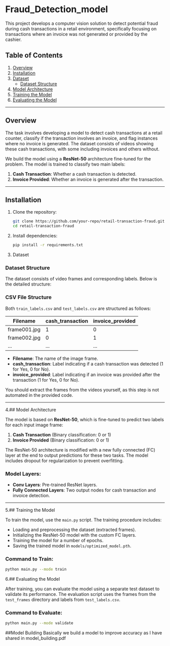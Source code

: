# Fraud_Detection_model

This project develops a computer vision solution to detect potential fraud during cash transactions in a retail environment, specifically focusing on transactions where an invoice was not generated or provided by the cashier.

## Table of Contents
1. [Overview](#overview)
2. [Installation](#installation)
3. [Dataset](#dataset)
   - [Dataset Structure](#dataset-structure)
4. [Model Architecture](#model-architecture)
5. [Training the Model](#training-the-model)
6. [Evaluating the Model](#evaluating-the-model)


---

## Overview

The task involves developing a model to detect cash transactions at a retail counter, classify if the transaction involves an invoice, and flag instances where no invoice is generated. The dataset consists of videos showing these cash transactions, with some including invoices and others without.

We build the model using a **ResNet-50** architecture fine-tuned for the problem. The model is trained to classify two main labels:

1. **Cash Transaction**: Whether a cash transaction is detected.
2. **Invoice Provided**: Whether an invoice is generated after the transaction.

---

## Installation

1. Clone the repository:
   ```bash
   git clone https://github.com/your-repo/retail-transaction-fraud.git
   cd retail-transaction-fraud
   ```

2. Install dependencies: 
   ```bash
   pip install -r requirements.txt
   ```

3. Dataset

### Dataset Structure

The dataset consists of video frames and corresponding labels. Below is the detailed structure:


### CSV File Structure

Both `train_labels.csv` and `test_labels.csv` are structured as follows:

| Filename    | cash_transaction | invoice_provided |
|-------------|------------------|------------------|
| frame001.jpg | 1                | 0                |
| frame002.jpg | 0                | 1                |
| ...         | ...              | ...              |

- **Filename**: The name of the image frame.
- **cash_transaction**: Label indicating if a cash transaction was detected (1 for Yes, 0 for No).
- **invoice_provided**: Label indicating if an invoice was provided after the transaction (1 for Yes, 0 for No).

You should extract the frames from the videos yourself, as this step is not automated in the provided code.

---

4.## Model Architecture

The model is based on **ResNet-50**, which is fine-tuned to predict two labels for each input image frame:
1. **Cash Transaction** (Binary classification: 0 or 1)
2. **Invoice Provided** (Binary classification: 0 or 1)

The ResNet-50 architecture is modified with a new fully connected (FC) layer at the end to output predictions for these two tasks. The model includes dropout for regularization to prevent overfitting.

### Model Layers:
- **Conv Layers**: Pre-trained ResNet layers.
- **Fully Connected Layers**: Two output nodes for cash transaction and invoice detection.

---

5.## Training the Model

To train the model, use the `main.py` script. The training procedure includes:

- Loading and preprocessing the dataset (extracted frames).
- Initializing the ResNet-50 model with the custom FC layers.
- Training the model for a number of epochs.
- Saving the trained model in `models/optimized_model.pth`.

### Command to Train:
```bash
python main.py --mode train
```

6.## Evaluating the Model

After training, you can evaluate the model using a separate test dataset to validate its performance. The evaluation script uses the frames from the `test_frames` directory and labels from `test_labels.csv`.

### Command to Evaluate:
```bash
python main.py --mode validate
```

##Model Building 
Basically we build a model to improve accuracy as I have shared in model_building.pdf
